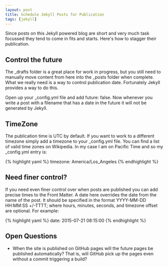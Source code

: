 ```yaml
---
layout: post
title: Schedule Jekyll Posts for Publication
tags: [jekyll]
---
```


Since posts on this Jekyll powered blog are short and very much task
focussed they tend to come in fits and starts. Here's how to stagger
their publication.

## Control the future ##

The _drafts folder is a great place for work in progress, but
you still need to manually move content from here into the
_posts folder when complete. What we really need is a way to
control publication date. Fortunately Jekyll provides a way to do
this.

Open up your _config.yml file and add future: false. Now
whenever you write a post with a filename that has a date in the
future it will not be generated by Jekyll.

## TimeZone

The publication time is UTC by default. If you want to work to a
different timezone simply add a timezone to your _config.yml file. You
can find a list of valid time zones on Wikipedia. In my case I am on
Pacific Time and so my _config.yml entry is:

{% highlight yaml %}
timezone: America/Los_Angeles
{% endhighlight %}

## Need finer control?

If you need even finer control over when posts are published you can
add precise times to the Front Matter.  A date here overrides the date
from the name of the post. It should be specified in the format
YYYY-MM-DD HH:MM:SS +/-TTTT; where hours, minutes, seconds, and timezone
offset are optional. For example:

{% highlight yaml %}
date: 2015-07-21 08:15:00
{% endhighlight %}


## Open Questions ##

  * When the site is published on GitHub pages will the future pages
    be published automatically? That is, will GitHub pick up the pages
    even without a commit triggering a build?
